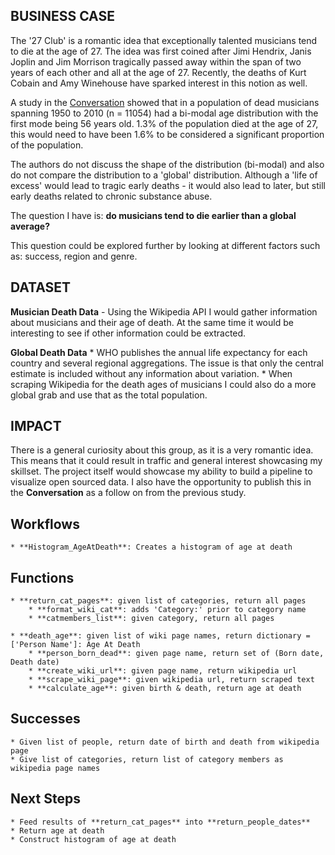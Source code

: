 ## BUSINESS CASE
The '27 Club' is a romantic idea that exceptionally talented musicians tend to die at the age of 27. The idea was first coined after Jimi Hendrix, Janis Joplin and Jim Morrison tragically passed away within the span of two years of each other and all at the age of 27. Recently, the deaths of Kurt Cobain and Amy Winehouse have sparked interest in this notion as well.

A study in the [Conversation](http://theconversation.com/the-27-club-is-a-myth-56-is-the-bum-note-for-musicians-33586) showed that in a population of dead musicians spanning 1950 to 2010 (n = 11054) had a bi-modal age distribution with the first mode being 56 years old. 1.3% of the population died at the age of 27, this would need to have been 1.6% to be considered a significant proportion of the population.

The authors do not discuss the shape of the distribution (bi-modal) and also do not compare the distribution to a 'global' distribution. Although a 'life of excess' would lead to tragic early deaths - it would also lead to later, but still early deaths related to chronic substance abuse.

The question I have is: **do musicians tend to die earlier than a global average?**

This question could be explored further by looking at different factors such as: success, region and genre.

## DATASET
**Musician Death Data** - Using the Wikipedia API I would gather information about musicians and their age of death. At the same time it would be interesting to see if other information could be extracted.

**Global Death Data**
	* WHO publishes the annual life expectancy for each country and several regional aggregations. The issue is that only the central estimate is included without any information about variation.
	* When scraping Wikipedia for the death ages of musicians I could also do a more global grab and use that as the total population.

## IMPACT
There is a general curiosity about this group, as it is a very romantic idea. This means that it could result in traffic and general interest showcasing my skillset. The project itself would showcase my ability to build a pipeline to visualize open sourced data. I also have the opportunity to publish this in the **Conversation** as a follow on from the previous study.

## Workflows
    * **Histogram_AgeAtDeath**: Creates a histogram of age at death
    
## Functions
    * **return_cat_pages**: given list of categories, return all pages
        * **format_wiki_cat**: adds 'Category:' prior to category name
        * **catmembers_list**: given category, return all pages 
	
	* **death_age**: given list of wiki page names, return dictionary = ['Person Name']: Age At Death
        * **person_born_dead**: given page name, return set of (Born date, Death date)
        * **create_wiki_url**: given page name, return wikipedia url
        * **scrape_wiki_page**: given wikipedia url, return scraped text
        * **calculate_age**: given birth & death, return age at death

## Successes
    * Given list of people, return date of birth and death from wikipedia page
    * Give list of categories, return list of category members as wikipedia page names

## Next Steps
    * Feed results of **return_cat_pages** into **return_people_dates**
	* Return age at death
	* Construct histogram of age at death
